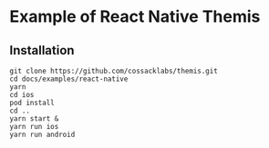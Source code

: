 # Example of React Native Themis 

## Installation 

```
git clone https://github.com/cossacklabs/themis.git
cd docs/examples/react-native
yarn
cd ios
pod install
cd ..
yarn start & 
yarn run ios 
yarn run android
``` 


